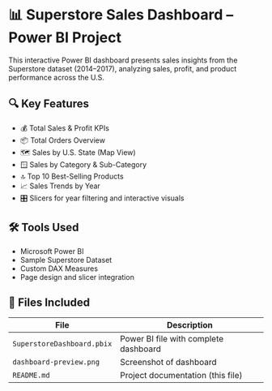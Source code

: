 # 📊 Superstore Sales Dashboard – Power BI Project

This interactive Power BI dashboard presents sales insights from the Superstore dataset (2014–2017), analyzing sales, profit, and product performance across the U.S.

## 🔍 Key Features
- 💰 Total Sales & Profit KPIs
- 📦 Total Orders Overview
- 🗺️ Sales by U.S. State (Map View)
- 🪟 Sales by Category & Sub-Category
- 🔝 Top 10 Best-Selling Products
- 📈 Sales Trends by Year
- 🎛️ Slicers for year filtering and interactive visuals

## 🛠 Tools Used
- Microsoft Power BI
- Sample Superstore Dataset
- Custom DAX Measures
- Page design and slicer integration

## 📁 Files Included
| File | Description |
|------|-------------|
| `SuperstoreDashboard.pbix` | Power BI file with complete dashboard |
| `dashboard-preview.png` | Screenshot of dashboard |
| `README.md` | Project documentation (this file)
